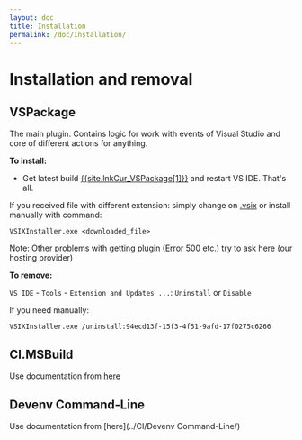 ```yaml
---
layout: doc
title: Installation
permalink: /doc/Installation/
---
```


# Installation and removal 

## VSPackage

The main plugin. Contains logic for work with events of Visual Studio and core of different actions for anything.

**To install:**

 * Get latest build [{{site.lnkCur_VSPackage[1]}}]({{site.lnkCur_VSPackage[2]}}) and restart VS IDE. That's all.

If you received file with different extension: simply change on [.vsix](https://msdn.microsoft.com/en-us/library/ff407026.aspx) or install manually with command:

```{{site.msblang}}
VSIXInstaller.exe <downloaded_file>
```
Note: Other problems with getting plugin ([Error 500](https://twitter.com/sfnet_ops) etc.) try to ask [here](http://sourceforge.net/support) (our hosting provider)

**To remove:**

`VS IDE` - `Tools` - `Extension and Updates ...`: `Uninstall` or `Disable`

If you need manually:

```{{site.msblang}}
VSIXInstaller.exe /uninstall:94ecd13f-15f3-4f51-9afd-17f0275c6266
```

## CI.MSBuild

Use documentation from [here](../CI/CI.MSBuild/)

## Devenv Command-Line

Use documentation from [here](../CI/Devenv Command-Line/)